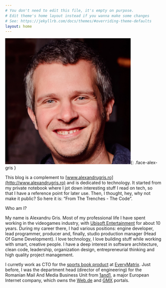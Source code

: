 ```yaml
---
# You don't need to edit this file, it's empty on purpose.
# Edit theme's home layout instead if you wanna make some changes
# See: https://jekyllrb.com/docs/themes/#overriding-theme-defaults
layout: home
---
```


![This is me](assets/alexandrugris.png){: .face-alex-gris }

This blog is a complement to [www.alexandrugris.ro](http://www.alexandrugris.ro) and is dedicated to technology. It started from my private notebook where I jot down interesting stuff I read on tech, so that I have a reference point for later use. Then, I thought, hey, why not make it public? So here it is: “From The Trenches - The Code”.

Who am I?

My name is Alexandru Gris. Most of my professional life I have spent working in the videogames industry, with [Ubisoft Entertainment](https://www.ubisoft.com/en-GB/) for about 10 years. 
During my career there, I had various positions: engine developer, lead programmer, producer and, finally, studio production manager (Head Of Game Development). I love technology, I love building stuff while working with smart, creative people. 
I have a deep interest in software architecture, clean code, leadership, organization design, entrepreneurial thinking and high quality project management.

I curretly work as CTO for the [sports book product](https://everymatrix.com/oddsmatrix) at [EveryMatrix](https://everymatrix.com/). Just before, I was the department head (director of engineering) for the Romanian Mail And Media Business Unit from [1and1](https://www.1und1.de/), a major European Internet company, which owns the [Web.de](https://web.de) and [GMX](https://gmx.de) portals.

